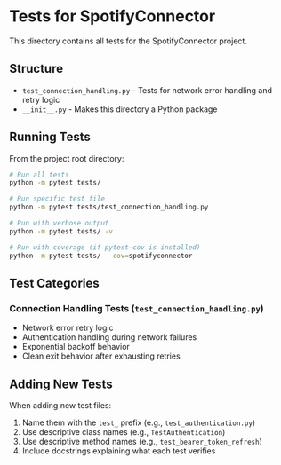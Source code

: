 # Tests for SpotifyConnector

This directory contains all tests for the SpotifyConnector project.

## Structure

- `test_connection_handling.py` - Tests for network error handling and retry logic
- `__init__.py` - Makes this directory a Python package

## Running Tests

From the project root directory:

```bash
# Run all tests
python -m pytest tests/

# Run specific test file
python -m pytest tests/test_connection_handling.py

# Run with verbose output
python -m pytest tests/ -v

# Run with coverage (if pytest-cov is installed)
python -m pytest tests/ --cov=spotifyconnector
```

## Test Categories

### Connection Handling Tests (`test_connection_handling.py`)
- Network error retry logic
- Authentication handling during network failures
- Exponential backoff behavior
- Clean exit behavior after exhausting retries

## Adding New Tests

When adding new test files:
1. Name them with the `test_` prefix (e.g., `test_authentication.py`)
2. Use descriptive class names (e.g., `TestAuthentication`)
3. Use descriptive method names (e.g., `test_bearer_token_refresh`)
4. Include docstrings explaining what each test verifies
